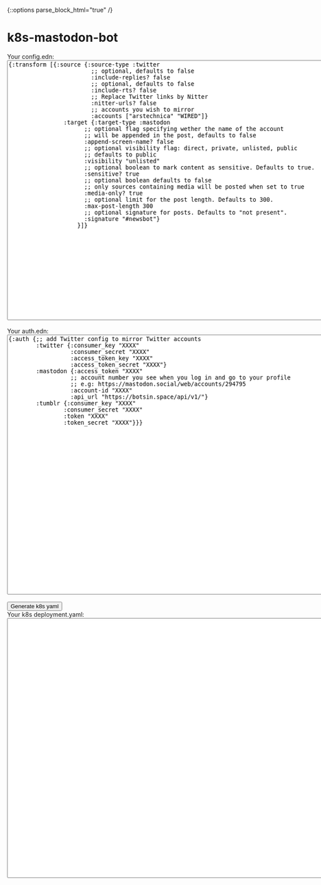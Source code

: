 {::options parse_block_html="true" /}

# k8s-mastodon-bot

<div class="container">
    <label for="config">Your config.edn:</label>
    <textarea name="config" id="config" rows="40" cols="150">
{:transform [{:source {:source-type :twitter
                        ;; optional, defaults to false
                        :include-replies? false
                        ;; optional, defaults to false
                        :include-rts? false
                        ;; Replace Twitter links by Nitter
                        :nitter-urls? false
                        ;; accounts you wish to mirror
                        :accounts ["arstechnica" "WIRED"]}
                :target {:target-type :mastodon
                      ;; optional flag specifying wether the name of the account
                      ;; will be appended in the post, defaults to false
                      :append-screen-name? false
                      ;; optional visibility flag: direct, private, unlisted, public
                      ;; defaults to public
                      :visibility "unlisted"
                      ;; optional boolean to mark content as sensitive. Defaults to true.
                      :sensitive? true
                      ;; optional boolean defaults to false
                      ;; only sources containing media will be posted when set to true
                      :media-only? true
                      ;; optional limit for the post length. Defaults to 300.
                      :max-post-length 300
                      ;; optional signature for posts. Defaults to "not present".
                      :signature "#newsbot"}
                    }]}
      </textarea><br><br>
    <label for="auth">Your auth.edn:</label>
    <textarea name="auth" id="auth" rows="40" cols="150">
{:auth {;; add Twitter config to mirror Twitter accounts
        :twitter {:consumer_key "XXXX"
                  :consumer_secret "XXXX"
                  :access_token_key "XXXX"
                  :access_token_secret "XXXX"}
        :mastodon {:access_token "XXXX"
                  ;; account number you see when you log in and go to your profile
                  ;; e.g: https://mastodon.social/web/accounts/294795
                  :account-id "XXXX"
                  :api_url "https://botsin.space/api/v1/"}
        :tumblr {:consumer_key "XXXX"
                :consumer_secret "XXXX"
                :token "XXXX"
                :token_secret "XXXX"}}}
      </textarea><br><br>
    <button type="button" id="generate-button">Generate k8s yaml</button>
  </div>
  <div id="k8s-mastodon-bot-output">
    <label for="output">Your k8s deployment.yaml:</label>
    <textarea name="output" id="output" rows="40" cols="150">
      </textarea>

  </div>
  <script src="js/main.js"></script>
